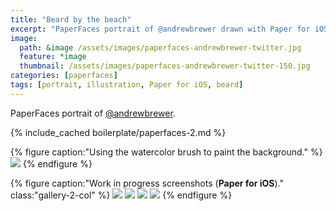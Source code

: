 ```yaml
---
title: "Beard by the beach"
excerpt: "PaperFaces portrait of @andrewbrewer drawn with Paper for iOS on an iPad."
image: 
  path: &image /assets/images/paperfaces-andrewbrewer-twitter.jpg 
  feature: *image
  thumbnail: /assets/images/paperfaces-andrewbrewer-twitter-150.jpg
categories: [paperfaces]
tags: [portrait, illustration, Paper for iOS, beard]
---
```


PaperFaces portrait of [@andrewbrewer](https://twitter.com/andrewbrewer).

{% include_cached boilerplate/paperfaces-2.md %}

{% figure caption:"Using the watercolor brush to paint the background." %}
[![](/assets/images/paperfaces-andrewbrewer-process-1-750.jpg)](/assets/images/paperfaces-andrewbrewer-process-1-lg.jpg)
{% endfigure %}

{% figure caption:"Work in progress screenshots (**Paper for iOS**)." class:"gallery-2-col" %}
[![](/assets/images/paperfaces-andrewbrewer-process-2-600.jpg)](/assets/images/paperfaces-andrewbrewer-process-2-lg.jpg)
[![](/assets/images/paperfaces-andrewbrewer-process-3-600.jpg)](/assets/images/paperfaces-andrewbrewer-process-3-lg.jpg)
[![](/assets/images/paperfaces-andrewbrewer-process-4-600.jpg)](/assets/images/paperfaces-andrewbrewer-process-4-lg.jpg)
[![](/assets/images/paperfaces-andrewbrewer-process-5-600.jpg)](/assets/images/paperfaces-andrewbrewer-process-5-lg.jpg)
{% endfigure %}
